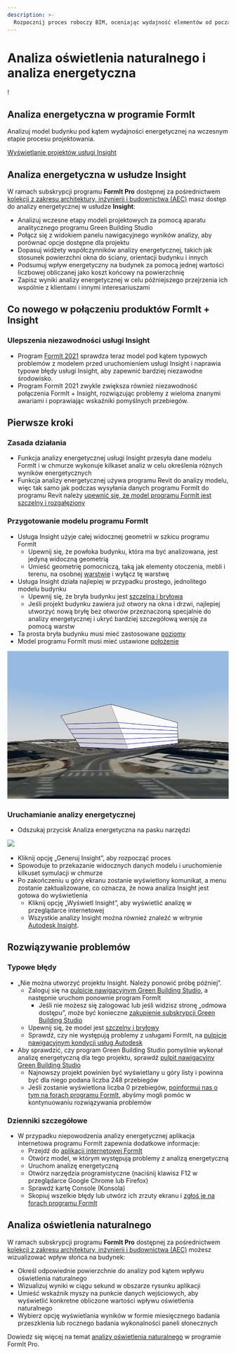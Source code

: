 ```yaml
---
description: >- 
  Rozpocznij proces roboczy BIM, oceniając wydajność elementów od początku procesu projektowania.
---
```


# Analiza oświetlenia naturalnego i analiza energetyczna

\![](<../.gitbook/assets/20220317 Solar Analysis.png>)

## Analiza energetyczna w programie FormIt

Analizuj model budynku pod kątem wydajności energetycznej na wczesnym etapie procesu projektowania.

[Wyświetlanie projektów usługi Insight](https://gbs.autodesk.com/OneEnergy/Insight)

## Analiza energetyczna w usłudze Insight

W ramach subskrypcji programu **FormIt Pro** dostępnej za pośrednictwem [kolekcji z zakresu architektury, inżynierii i budownictwa (AEC)](https://www.autodesk.com/collections/architecture-engineering-construction/overview) masz dostęp do analizy energetycznej w usłudze **Insight**:

* Analizuj wczesne etapy modeli projektowych za pomocą aparatu analitycznego programu Green Building Studio
* Połącz się z widokiem panelu nawigacyjnego wyników analizy, aby porównać opcje dostępne dla projektu
* Dopasuj widżety współczynników analizy energetycznej, takich jak stosunek powierzchni okna do ściany, orientacji budynku i innych
* Podsumuj wpływ energetyczny na budynek za pomocą jednej wartości liczbowej obliczanej jako koszt końcowy na powierzchnię
* Zapisz wyniki analizy energetycznej w celu późniejszego przejrzenia ich wspólnie z klientami i innymi interesariuszami

## Co nowego w połączeniu produktów FormIt + Insight <a href="#insight-what-s-new" id="insight-what-s-new"></a>

### **Ulepszenia niezawodności usługi Insight** <a href="#improvements-to-insight-reliability" id="improvements-to-insight-reliability"></a>

* Program [FormIt 2021](https://formit.autodesk.com/blog/post/introducing-formit-2021) sprawdza teraz model pod kątem typowych problemów z modelem przed uruchomieniem usługi Insight i naprawia typowe błędy usługi Insight, aby zapewnić bardziej niezawodne środowisko.
* Program FormIt 2021 zwykle zwiększa również niezawodność połączenia FormIt + Insight, rozwiązując problemy z wieloma znanymi awariami i poprawiając wskaźniki pomyślnych przebiegów.

## Pierwsze kroki <a href="#insight-getting-started" id="insight-getting-started"></a>

### **Zasada działania** <a href="#how-it-works" id="how-it-works"></a>

* Funkcja analizy energetycznej usługi Insight przesyła dane modelu FormIt i w chmurze wykonuje kilkaset analiz w celu określenia różnych wyników energetycznych
* Funkcja analizy energetycznej używa programu Revit do analizy modelu, więc tak samo jak podczas wysyłania danych programu FormIt do programu Revit należy [upewnić się, że model programu FormIt jest szczelny i rozgałęziony](https://formit.autodesk.com/blog/post/repairing-solid-models)

### **Przygotowanie modelu programu FormIt** <a href="#preparing-your-formit-model" id="preparing-your-formit-model"></a>

* Usługa Insight użyje całej widocznej geometrii w szkicu programu FormIt
  * Upewnij się, że powłoka budynku, która ma być analizowana, jest jedyną widoczną geometrią
  * Umieść geometrię pomocniczą, taką jak elementy otoczenia, mebli i terenu, na osobnej [warstwie](../tool-library/layers.md) i wyłącz tę warstwę
* Usługa Insight działa najlepiej w przypadku prostego, jednolitego modelu budynku
  * Upewnij się, że bryła budynku jest [szczelna i bryłowa](https://formit.autodesk.com/blog/post/repairing-solid-models)
  * Jeśli projekt budynku zawiera już otwory na okna i drzwi, najlepiej utworzyć nową bryłę bez otworów przeznaczoną specjalnie do analizy energetycznej i ukryć bardziej szczegółową wersję za pomocą warstw
* Ta prosta bryła budynku musi mieć zastosowane [poziomy](../tool-library/levels-and-area.md)
* Model programu FormIt musi mieć ustawione [położenie](../tool-library/setting-location.md)

![](../.gitbook/assets/insight.png)

### **Uruchamianie analizy energetycznej** <a href="#starting-energy-analysis" id="starting-energy-analysis"></a>

* Odszukaj przycisk Analiza energetyczna na pasku narzędzi

![](../.gitbook/assets/generate\_insight.png)

* Kliknij opcję „Generuj Insight”, aby rozpocząć proces
* Spowoduje to przekazanie widocznych danych modelu i uruchomienie kilkuset symulacji w chmurze
* Po zakończeniu u góry ekranu zostanie wyświetlony komunikat, a menu zostanie zaktualizowane, co oznacza, że nowa analiza Insight jest gotowa do wyświetlenia
  * Kliknij opcję „Wyświetl Insight”, aby wyświetlić analizę w przeglądarce internetowej
  * Wszystkie analizy Insight można również znaleźć w witrynie [Autodesk Insight](https://gbs.autodesk.com/OneEnergy/Insight).

## Rozwiązywanie problemów <a href="#insight-troubleshooting" id="insight-troubleshooting"></a>

### **Typowe błędy** <a href="#common-errors" id="common-errors"></a>

* „Nie można utworzyć projektu Insight. Należy ponowić próbę później”.
  * Zaloguj się na [pulpicie nawigacyjnym Green Building Studio](https://gbs.autodesk.com/GBS/Project), a następnie uruchom ponownie program FormIt
    * Jeśli nie możesz się zalogować lub jeśli widzisz stronę „odmowa dostępu”, może być konieczne [zakupienie subskrypcji Green Building Studio](https://knowledge.autodesk.com/search-result/caas/CloudHelp/cloudhelp/ENU/BPA-Help/files/GUID-7FCFF904-F943-4020-BF7F-53AA7148673D-htm.html)
  * Upewnij się, że model jest [szczelny i bryłowy](https://formit.autodesk.com/blog/post/repairing-solid-models)
  * Sprawdź, czy nie występują problemy z usługami FormIt, na [pulpicie nawigacyjnym kondycji usług Autodesk](https://health.autodesk.com/)
* Aby sprawdzić, czy program Green Building Studio pomyślnie wykonał analizę energetyczną dla tego projektu, sprawdź [pulpit nawigacyjny Green Building Studio](https://gbs.autodesk.com/GBS/Project)
  * Najnowszy projekt powinien być wyświetlany u góry listy i powinna być dla niego podana liczba 248 przebiegów
  * Jeśli zostanie wyświetlona liczba 0 przebiegów, [poinformuj nas o tym na forach programu FormIt](https://forums.autodesk.com/t5/formit-forum/bd-p/142), abyśmy mogli pomóc w kontynuowaniu rozwiązywania problemów

### **Dzienniki szczegółowe** <a href="#detailed-logs" id="detailed-logs"></a>

* W przypadku niepowodzenia analizy energetycznej aplikacja internetowa programu FormIt zapewnia dodatkowe informacje:
  * Przejdź do [aplikacji internetowej FormIt](https://formit.autodesk.com/app)
  * Otwórz model, w którym występują problemy z analizą energetyczną
  * Uruchom analizę energetyczną
  * Otwórz narzędzia programistyczne (naciśnij klawisz F12 w przeglądarce Google Chrome lub Firefox)
  * Sprawdź kartę Console (Konsola)
  * Skopiuj wszelkie błędy lub utwórz ich zrzuty ekranu i [zgłoś je na forach programu FormIt](https://forums.autodesk.com/t5/formit-forum/bd-p/142)

## Analiza oświetlenia naturalnego

W ramach subskrypcji programu **FormIt Pro** dostępnej za pośrednictwem [kolekcji z zakresu architektury, inżynierii i budownictwa (AEC)](https://www.autodesk.com/collections/architecture-engineering-construction/overview) możesz wizualizować wpływ słońca na budynek:

* Określ odpowiednie powierzchnie do analizy pod kątem wpływu oświetlenia naturalnego
* Wizualizuj wyniki w ciągu sekund w obszarze rysunku aplikacji
* Umieść wskaźnik myszy na punkcie danych wejściowych, aby wyświetlić konkretne obliczone wartości wpływu oświetlenia naturalnego
* Wybierz opcję wyświetlania wyników w formie miesięcznego badania przeszklenia lub rocznego badania wykonalności paneli słonecznych

Dowiedz się więcej na temat [analizy oświetlenia naturalnego](../tool-library/solar-analysis.md) w programie FormIt Pro.

